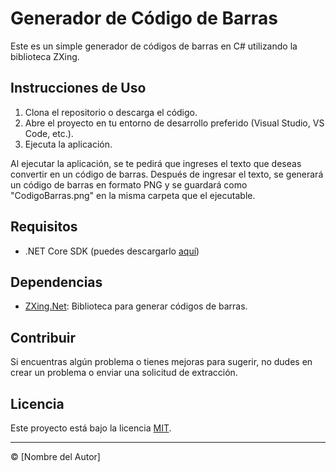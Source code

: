 # Generador de Código de Barras

Este es un simple generador de códigos de barras en C# utilizando la biblioteca ZXing.

## Instrucciones de Uso

1. Clona el repositorio o descarga el código.
2. Abre el proyecto en tu entorno de desarrollo preferido (Visual Studio, VS Code, etc.).
3. Ejecuta la aplicación.

Al ejecutar la aplicación, se te pedirá que ingreses el texto que deseas convertir en un código de barras. Después de ingresar el texto, se generará un código de barras en formato PNG y se guardará como "CodigoBarras.png" en la misma carpeta que el ejecutable.

## Requisitos

- .NET Core SDK (puedes descargarlo [aquí](https://dotnet.microsoft.com/download))

## Dependencias

- [ZXing.Net](https://github.com/micjahn/ZXing.Net): Biblioteca para generar códigos de barras.

## Contribuir

Si encuentras algún problema o tienes mejoras para sugerir, no dudes en crear un problema o enviar una solicitud de extracción.

## Licencia

Este proyecto está bajo la licencia [MIT](LICENSE).

---
© [Nombre del Autor]
